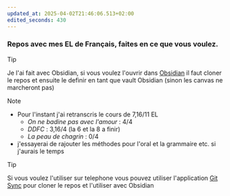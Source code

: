```yaml
---
updated_at: 2025-04-02T21:46:06.513+02:00
edited_seconds: 430
---
```

### Repos avec mes EL de Français, faites en ce que vous voulez.

> [!tip] 
>Je l'ai fait avec Obsidian, si vous voulez l'ouvrir dans [Obsidian](https://obsidian.md/) il faut cloner le repos et 
>ensuite le definir en tant que vault Obsidian (sinon les canvas ne marcheront pas)


>[!note]
> - Pour l'instant j'ai retranscris le cours de 7,16/11 EL
> 	- *On ne badine pas avec l'amour* : 4/4
> 	- *DDFC* : 3,16/4 (la 6 et la 8 a finir)
> 	- *La peau de chagrin* : 0/4
> - j'essayerai de rajouter les méthodes pour l'oral et la grammaire etc. si j'aurais le temps

>[!tip] 
>Si vous voulez l'utiliser sur telephone vous pouvez utiliser l'application [Git Sync](https://play.google.com/store/apps/details?id=com.viscouspot.gitsync&hl=fr&pli=1) pour cloner le repos et l'utiliser avec Obsidian 

